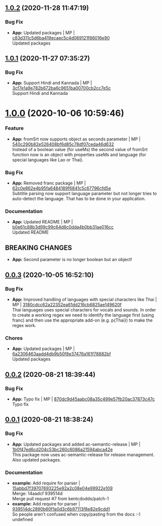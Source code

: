 <a name="1.0.2"></a>

## [1.0.2](https://github.com/mmpro/subtitles-parser/compare/v1.0.1..v1.0.2) (2020-11-28 11:47:19)


### Bug Fix

* **App:** Updated packages | MP | [c83d311c5d6ba419ecaec5c4d069121f86016e90](https://github.com/mmpro/subtitles-parser/commit/c83d311c5d6ba419ecaec5c4d069121f86016e90)    
Updated packages
<a name="1.0.1"></a>

## [1.0.1](https://github.com/mmpro/subtitles-parser/compare/v1.0.0..v1.0.1) (2020-11-27 07:35:27)


### Bug Fix

* **App:** Support Hindi and Kannada | MP | [3cf7e1a9e782b672ba6c9651ba00700cb2cc7e5c](https://github.com/mmpro/subtitles-parser/commit/3cf7e1a9e782b672ba6c9651ba00700cb2cc7e5c)    
Support Hindi and Kannada
<a name="1.0.0"></a>
 
# [1.0.0](https://github.com/mmpro/subtitles-parser/compare/v0.0.3..v1.0.0) (2020-10-06 10:59:46)


### Feature

* **App:** fromSrt now supports object as seconds parameter | MP | [540c290b82e526408bf6d85c78df07ceda46d632](https://github.com/mmpro/subtitles-parser/commit/540c290b82e526408bf6d85c78df07ceda46d632)    
Instead of a boolean value (for useMs) the second value of fromSrt function now is an object with properties useMs and language (for special languages like Lao or Thai).
### Bug Fix

* **App:** Removed franc package | MP | [62c0e862e4b95fa6484189f6841c5c67796cfd5e](https://github.com/mmpro/subtitles-parser/commit/62c0e862e4b95fa6484189f6841c5c67796cfd5e)    
Subtitle parsing now support language parameter but not longer tries to auto-detect the language. That has to be done in your application.
### Documentation

* **App:** Updated README | MP | [b0e61c88b3d99c99c64d8c0dda4b0bb31ae016cc](https://github.com/mmpro/subtitles-parser/commit/b0e61c88b3d99c99c64d8c0dda4b0bb31ae016cc)    
Updated README
## BREAKING CHANGES
* **App:** Second parameter is no longer boolean but an object!
<a name="0.0.3"></a>

## [0.0.3](https://github.com/mmpro/subtitles-parser/compare/v0.0.2..v0.0.3) (2020-10-05 16:52:10)


### Bug Fix

* **App:** Improved handling of languages with special characters like Thai | MP | [3180cdcc62a22352ea61dd216cb6825ae149620f](https://github.com/mmpro/subtitles-parser/commit/3180cdcc62a22352ea61dd216cb6825ae149620f)    
Thai languages uses special characters for vocals and sounds. In order to create a working regex we need to identify the language first (using franc) and then use the appropriate add-on (e.g. p{Thai}) to make the regex work.
### Chores

* **App:** Updated packages | MP | [6a2306463aadd4db9b50f8e37476a161f78882bf](https://github.com/mmpro/subtitles-parser/commit/6a2306463aadd4db9b50f8e37476a161f78882bf)    
Updated packages
<a name="0.0.2"></a>

## [0.0.2](https://github.com/mmpro/subtitles-parser/compare/v0.0.1..v0.0.2) (2020-08-21 18:39:44)


### Bug Fix

* **App:** Typo fix | MP | [870dc9d45aabc08a35c499e57fb20ac37873c47c](https://github.com/mmpro/subtitles-parser/commit/870dc9d45aabc08a35c499e57fb20ac37873c47c)    
Typo fix
<a name="0.0.1"></a>

## [0.0.1](https://github.com/mmpro/ac-api-server/compare/..v0.0.1) (2020-08-21 18:38:24)


### Bug Fix

* **App:** Updated packages and added ac-semantic-release | MP | [1b0f47ed6cd204c53bc260c6086a21594abca42e](https://github.com/mmpro/ac-api-server/commit/1b0f47ed6cd204c53bc260c6086a21594abca42e)    
This package now uses ac-semantic-release for release management. Also updated packages.
### Documentation

* **example:** Add require for parser | [15abbd7f39707693225e92a2c08e04e99922e109](https://github.com/mmpro/ac-api-server/commit/15abbd7f39707693225e92a2c08e04e99922e109)    
Merge: 14aadcf 939514d  
Merge pull request #7 from kentcdodds/patch-1
* **example:** Add require for parser | [939514dc2890b60f1a0d3c6b97113f8e82e9cdd1](https://github.com/mmpro/ac-api-server/commit/939514dc2890b60f1a0d3c6b97113f8e82e9cdd1)    
So people aren't confused when copy/pasting from the docs :-)
undefined